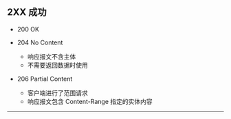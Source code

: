 ## 2XX 成功

* 200 OK

* 204 No Content
    * 响应报文不含主体
    * 不需要返回数据时使用

* 206 Partial Content
    * 客户端进行了范围请求
    * 响应报文包含 Content-Range 指定的实体内容

---
